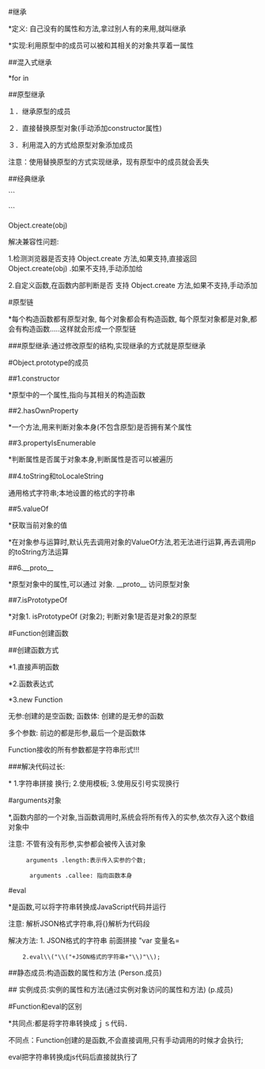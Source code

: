 \#继承

\*定义: 自己没有的属性和方法,拿过别人有的来用,就叫继承

\*实现:利用原型中的成员可以被和其相关的对象共享着一属性

\#\#混入式继承

\*for in

\#\#原型继承

１．继承原型的成员

２．直接替换原型对象\(手动添加constructor属性\)

３．利用混入的方式给原型对象添加成员

注意：使用替换原型的方式实现继承，现有原型中的成员就会丢失

\#\#经典继承

\`\`\`

\`\`\`

Object.create\(obj\)

解决兼容性问题:

1.检测浏览器是否支持 Object.create 方法,如果支持,直接返回 Object.create\(obj\) .如果不支持,手动添加给

2.自定义函数,在函数内部判断是否 支持 Object.create 方法,如果不支持,手动添加

\#原型链

\*每个构造函数都有原型对象, 每个对象都会有构造函数, 每个原型对象都是对象,都会有构造函数.....这样就会形成一个原型链

\#\#\#原型继承:通过修改原型的结构,实现继承的方式就是原型继承

\#Object.prototype的成员

\#\#1.constructor

\*原型中的一个属性,指向与其相关的构造函数

\#\#2.hasOwnProperty

\*一个方法,用来判断对象本身\(不包含原型\)是否拥有某个属性

\#\#3.propertyIsEnumerable

\*判断属性是否属于对象本身,判断属性是否可以被遍历

\#\#4.toString和toLocaleString

通用格式字符串;本地设置的格式的字符串

\#\#5.valueOf

\*获取当前对象的值

\*在对象参与运算时,默认先去调用对象的ValueOf方法,若无法进行运算,再去调用p的toString方法运算

\#\#6.\_\_proto\_\_

\*原型对象中的属性,可以通过 对象. \_\_proto\_\_  访问原型对象

\#\#7.isPrototypeOf

\*对象1. isPrototypeOf \(对象2\);    判断对象1是否是对象2的原型

\#Function创建函数

\#\#创建函数方式

\*1.直接声明函数

\*2.函数表达式

\*3.new Function

无参:创建的是空函数;     函数体: 创建的是无参的函数

多个参数: 前边的都是形参,最后一个是函数体

Function接收的所有参数都是字符串形式!!!

\#\#\#解决代码过长:

\* 1.字符串拼接 换行; 2.使用模板;  3.使用反引号实现换行

\#arguments对象

\*,函数内部的一个对象,当函数调用时,系统会将所有传入的实参,依次存入这个数组对象中

注意: 不管有没有形参,实参都会被传入该对象

```
     arguments .length:表示传入实参的个数;

      arguments .callee: 指向函数本身
```

\#eval

\*是函数,可以将字符串转换成JavaScript代码并运行

注意: 解析JSON格式字符串,将{}解析为代码段

解决方法: 1. JSON格式的字符串 前面拼接 "var 变量名=

        2.eval\\("\\("+JSON格式的字符串+"\\)"\\);

\#\#静态成员:构造函数的属性和方法    \(Person.成员\)

\#\# 实例成员:实例的属性和方法\(通过实例对象访问的属性和方法\)   \(p.成员\)

\#Function和eval的区别

\*共同点:都是将字符串转换成ｊｓ代码．

不同点：Function创建的是函数,不会直接调用,只有手动调用的时候才会执行;

eval把字符串转换成js代码后直接就执行了

